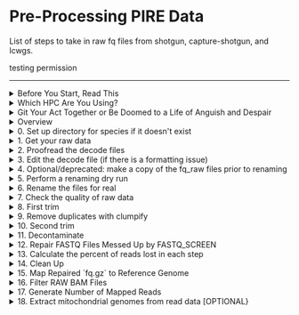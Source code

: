 # Pre-Processing PIRE Data

List of steps to take in raw fq files from shotgun, capture-shotgun, and lcwgs. 

testing permission

---


<details><summary>Before You Start, Read This</summary>
<p>

## Before You Start, Read This

The purpose of this repo is to provide the steps for processing raw fq files for both [Shotgun Sequencing Libraries - SSL data](https://github.com/philippinespire/pire_ssl_data_processing) for probe development and the [Capture Shotgun Sequencing Libraries- CSSL data](https://github.com/philippinespire/pire_cssl_data_processing).

Scripts with `ssl` in the name are designed for shotgun data, including `lcwgs`. Scripts with `cssl` in the name are designed for capture-shotgun data. Scripts with no suffix in the name can be used for both types of data. Both the the `pire_ssl_data_processing` and `pire_cssl_data_processing` and `pire_lcwgs_data_processing` repos assume that the `pire_fq_gz_processing` repo is in the same directory as they are.  

---

</p>
</details>


<details><summary>Which HPC Are You Using?</summary>
<p>

## Use Wahab

We encourage everybody to use `wahab.hpc.odu.edu` or `turing.hpc.odu.edu`, preferably wahab.  You can start by logging onto wahab

	```bash
	ssh YourUserName@wahab.hpc.odu.edu
	```

There are shared repos on wahab and turing in `/home/e1garcia/shotgun_PIRE` that you are encouraged to use.

	```bash
	cd /home/e1garcia/shotgun_PIRE
	```

If, however, you know that you deliberately don't want to use the shared repos on wahab and turing in `/home/e1garcia/shotgun_PIRE`, then here is how you would get started on another hpc and realize that you will have to modify all of the paths given in these `README.md` and tutorials.

**ONLY DO THE FOLLOWING STEPS 0 AND 1 IF YOU ARE NOT USING WAHAB OR TURING**

0. Create a directory for your PIRE repos to live in, and cd into it

	```bash
	mkdir <pathToPireDir>
	cd <pathToPireDir>
	```

1. Clone the repos into your PIRE working dir 

	```sh
	#cd to your working dir then
	git clone https://github.com/philippinespire/pire_fq_gz_processing.git

	# then choose which repo you are using
	git clone https://github.com/philippinespire/pire_ssl_data_processing.git
	git clone https://github.com/philippinespire/pire_cssl_data_processing.git
	git clone https://github.com/philippinespire/pire_lcwgs_data_processing.git
	```

---

</p>
</details>

<details><summary>Git Your Act Together or Be Doomed to a Life of Anguish and Despair</summary>
<p>

## Git etiquette 

You must constantly be pulling and pushing changes to github with `git` or else you're going to mess up the repo.

1. Goto your PIRE working dir (`/home/e1garcia/shotgun_PIRE` on wahab) and use the `pire_fq_gz_processing` repo along with either `pire_ssl_data_processing` or `pire_cssl_data_processing` or `pire_lcwgs_data_processing`, and immediately start by pulling changes from github in the repos you are using **EACH TIME YOU LOG IN**

	```bash
	# on wahab replace <yourPireDirPath> with /home/e1garcia/shotgun_PIRE
	cd <yourPireDirPath>/pire_fq_gz_processing
	git pull

	# replace <ssl or cssl or lcwgs> with either ssl or cssl or lcwgs, no spaces
	cd <yourPireDirPath>/pire_<ssl or cssl or lcwgs>_data_processing
	git pull
	```

2. When your session is done, i.e. you are about to log off, push your changes to github **EACH TIME YOU LOG OUT**

	```bash
	cd <yourPireDirPath>/pire_<ssl or cssl or lcwgs>_data_processing
	git pull

	# if there are no errors, then proceed, otherwise get help
	git add --all

	# if there are no errors, then proceed, otherwise get help
	git commit -m "insert message here"

	# if there are no errors, then proceed, otherwise get help
	git push
	```

3. As you work through this tutorial it is assumed that you will be running scripts from either `pire_ssl_data_processing` or `pire_cssl_data_processing` or `pire_lcwgs_data_processing` and you will need to add the path to the `pire_fq_gz_processing` directory before the script's name in the code blocks below.

	```sh
	#add this path when running scripts on wahab
	#<yourPireDirPath>/pire_fq_gz_processing/<script's name> <script arguments>

	#Example:
	sbatch /home/e1garcia/shotgun_PIRE/pire_fq_gz_processing/Multi_FASTQC.sh <script arguments>
	```

---

</p>
</details>


<details><summary>Overview</summary>
<p>

## Overview

***Download data, rename files, trim, deduplicate, decontaminate, and repair the raw `fq.gz` files***
*(plan for a few hours for each step except for decontamination, which can take 1-2 days)*

Scripts to run
  * [gridDownloader.sh](https://github.com/philippinespire/pire_fq_gz_processing/blob/main/gridDownloader.sh)
  * [renameFQGZ.bash](https://github.com/philippinespire/pire_fq_gz_processing/blob/main/renameFQGZ.bash)
  * [Multi_FASTQC.sh](https://github.com/philippinespire/pire_fq_gz_processing/blob/main/Multi_FASTQC.sh)
  * [runFASTP_1st_trim.sbatch](https://github.com/philippinespire/pire_fq_gz_processing/blob/main/runFASTP_1st_trim.sbatch)
  * [runCLUMPIFY_r1r2_array.bash](https://github.com/philippinespire/pire_fq_gz_processing/blob/main/runCLUMPIFY_r1r2_array.bash)
  * [runFASTP_2_ssl.sbatch](https://github.com/philippinespire/pire_fq_gz_processing/blob/main/runFASTP_2_ssl.sbatch) | [runFASTP_2_cssl.sbatch](https://github.com/philippinespire/pire_fq_gz_processing/blob/main/runFASTP_2_cssl.sbatch)
  * [runFQSCRN_6.bash](https://github.com/philippinespire/pire_fq_gz_processing/blob/main/runFQSCRN_6.bash)
  * [runREPAIR.sbatch](https://github.com/philippinespire/pire_fq_gz_processing/blob/main/runREPAIR.sbatch)
  
    * open scripts for usage instructions
    * review the outputs from `fastp`, `fastq_screen`, and `repair` with `MultiQC` output

---

</p>
</details>


<details><summary>0. Set up directory for species if it doesn't exist</summary>
<p>

## 0. Set up directory

All types of data will share the following directories associated with data qc.

Check whether the species you are working on has a repository set up already - if so it can be found in /archive/carpenterlab/pire. If your particular combination of species and data type does not yet have a repository in Github, your first step is to set up a new repo in GitHub within the PIRE project (https://github.com/philippinespire).

Go to the PIRE project main page and use the green "New" button to create a new repo. Give the repo a name (standard convention = "pire_{your species name}_{data type - lcwgs (most likely) or cssl}" and a description.

You can then go to your working directory in Wahab (home directory or /archive/carpenterlab/pire) and clone the new repo with:

```
git clone {new repo url}
```

Get a .gitignore file from another PIRE species repo and copy it here, then push this file to github.

```
cp ../pire_taeniamia_zosterophora_lcwgs/.gitignore .
git pull
git add .gitignore
git commit -m "add gitignore"
git push
```

Now that you have a species folder, create a folder to hold the results of the particular sequencing run you are working on. For test lane data, this will be called `1st_sequencing_run`; for full sequencing data or resequencing this will be `2nd_sequencing_run`/`3rd_sequencing_run`/etc.

```
cd {species directory}
mkdir {nth_sequencing_run}
```

<details><summary>0. Deprecated: working in e1garcia </summary>
<p>

Note that forprevious iterations of the pipeline we were working in Eric Garcia's home directory to circumvent space issues and we were compiling all species into a single lcwgs or cssl rep - we are now working either in our own personal home directories or in /archive and creating a different repo for each species. Previous procedure for setting up a species directory is here.

```bash
# if it does not exist, make the directory for your species 
# you must replace the <> with the real val
# on wahab replace <yourPireDirPath> with /home/e1garcia/shotgun_PIRE
mkdir <yourPireDirPath>/pire_<ssl or cssl or lcwgs>_data_processing/<genus_species>
cd <yourPireDirPath>/pire_<ssl or cssl or lcwgs>_data_processing/<genus_species>
mkdir fq_raw fq_fp1 fq_fp1_clmp fq_fp1_clmp_fp2 fq_fp1_clmp_fp2_fqscrn fq_fp1_clmp_fp2_fqscrn_rprd
```
---

</p>
</details>

---

</p>
</details>


<details><summary>1. Get your raw data</summary>
<p>

The raw data should already be on Wahab in /archive/carpenterlab/pire/downloads/{your_species}.

Go to your species directory and copy the whole directory containing the raw data files.

```
cd {species directory}
rsync -r /archive/carpenterlab/pire/downloads/{your_species}/{nth_sequencing_run}/fq_raw {nth_sequencing_run}
```

<details><summary>0. Deprecated: downloading data from the TAMUCC grid </summary>
<p>
	
## **1. Download your data from the TAMUCC grid**

**Locate the link to the files**. This is provided by Sharon at the species slack channel once the data is ready to be downloaded.  Make sure it works: click on it and your web browser should open listing your data files.
e.g. [https://gridftp.tamucc.edu/genomics/20221011_PIRE-Gmi-capture](https://gridftp.tamucc.edu/genomics/20221011_PIRE-Gmi-capture).

Check that you can see a file named "tamucc_files.txt" along with the decode and fq files. This script will not work without this file. Click on the "tamucc_files.txt" to see its contents. If this has only 1 column with the file names (i.e. it was created with a simple ls), this script will download the files but will not be able to check the size of files before and after download. Yet, you can visually check the size of files before (in the web browser) and after (in the HPC). If "tamucc_files.txt" has 9 columns (i.e. it was created with a ls -ltrh), this will download the files and will automatically check the size of files before and after download. If you have many files and your "tamucc_files.txt" has only 1 column, it might be worth asking Sharon or someone at TAMUCC to recreate it with an ls -ltrh.

```bash
# Navigate to dir to download files into, e.g.
# on wahab replace <yourPireDirPath> with /home/e1garcia/shotgun_PIRE
cd <yourPireDirPath>/pire_<ssl-or-cssl-or-lcwgs>_data_processing/<genus_species>/fq_raw

# sbatch gridDownloader.sh <outdir> <link-to-files>
# outdir becomes "." since you have already navigated there
sbatch <yourPireDirPath>/pire_fq_gz_processing/gridDownloader.sh . https://gridftp.tamucc.edu/genomics/<YYYYMMDD>_PIRE-<your_species>-capture/
```

### Chek your download

**A) Check the log of `gridDownloader.sh`**

Look at the bottom of the Wget*out file. `gridDownloader.sh` will write this message *"No size mismatch in files was detected"* if no issues were found, or *"Files with different sizes detected. Offending file(s) printed in files_wDiff_sizes. Please check files_wDiff_sizes and compare tamucc_files.txt with current downloaded data"* if the script detected issues. The script automatically will restart the download of the files in `files_wDiff_sizes` but you should compare the size of these files visually in the web browser and your downloads.

If your download fails completely, go back to the web browser and check that you can see a file named "tamucc_files.txt" along with the decode and fq files. 

**B) Validate the `fq.gz` files**

`*1.fq.gz` files contain the forward reads and `*2.fq.gz` files contain the reverse reads for an individual. Every individual should have one of each.  You can, confirm that the paired end fq.gz files are complete and formatted correctly by running the following script:

```bash
bash # only run bash if you are not already in bash
SCRIPT=/home/e1garcia/shotgun_PIRE/pire_fq_gz_processing/validateFQPE.sbatch
DIR=fq_fp1_clmp_fp2_fqscrn_rprd
fqPATTERN="*fq.gz"
sbatch $SCRIPT $DIR $fqPATTERN
```

Examine the SLURM `out` file and `$DIR/fqValidationReport.txt` to determine if all of the fqgz files are valid.

If there are problems, redownload the files with issues.

**C) Check the zip and fastq formats of your files with `checkFQ.sh`**

Even though gridDownloader.sh checks the size of your files, the formatting of these can still have issues.

`checkFQ.sh` will:
* Identify files with alternate zip files (a normal format is "Blocked GNU Zip Format") and list them in the file `files_w_alternative_zip_format.txt`, and
* Identify files where one or more sequences don't have a proper fastq format (4 lines per sequence) and list them in the file `files_w_bad_fastq_format.txt`

You might want to redownload and/or check the format issues with the identified files. More details in the log of checkFQ.sh

Execute `checkFQ.sh` 
```sh
# sbatch checkFQ.sh <dir with fq.gz files>
sbatch <yourPireDirPath>/pire_fq_gz_processing/checkFQ.sh /home/e1garcia/shotgun_PIRE/pire_<lcwgs|cssl|ssl>_data_procssing/fq_raw/
```
Check the log and files_w_* to make sure no issues were found

If there are problems, redownload the files with issues.

If everything looks normal (all files were downloaded and no different sizes detected), move to next step.

---

</p>
</details>

---

</p>
</details>

<details><summary>2. Proofread the decode files</summary>
<p>

## **2. Proofread the decode file(s) (<1 minute run time)**

The decode file converts the file name that we had to use for NovoGene to the PIRE file name convention.

The decode file should be formatted as follows: tab separated, where the first column is the NovoGene prefix names (the prefixes of the downloaded fq.gz files, `Sequence_Name`), the second column is the PIRE name prefixes (the prefixes to apply to the files, `Extraction_ID`), the first row contains the column headers, and the rest of the columns contain the NovoGene and PIRE file prefixes.

```bash
Sequence_Name	Extraction_ID
SgA0103511C	Sgr-AMvi_035-Ex1-cssl
SgA0104307D	Sgr-AMvi_043-Ex1-cssl
SgA0104610D	Sgr-AMvi_046-Ex1-cssl
SgA0105406E	Sgr-AMvi_054-Ex1-cssl
```

Make sure you check that the following PIRE prefix naming format is followed, where there is only 1 `_` character:

`PopSampleID_LibraryID` where:

  * `PopSampleID` = `3LetterSpeciesCode-CorA3LetterSiteCode`
  * `LibraryID` = `IndiviudalID-Extraction-PlateAddress-LibType`  or just `IndividualID` if there is only 1 library for the individual 

__Do NOT use `_` in the LibraryID. *The only `_` should be separating `PopSampleID` and `LibraryID`.__

Examples of compatible names:

  * `Sne-CTaw_051-Ex1-3F-cssl-L4` = *Sphaeramia nematoptera* (Sne), contemporary (C) from Tawi-Tawi (Taw), indv 051, extraction 1, loc 3F on plate, capture lib, loc L4 (lane 4)

Here are some other QC checks on the downloaded data and the decode files:

```bash
salloc
bash

# Navigate to dir with downloaded files, e.g.
# on wahab replace <yourPireDirPath> with /home/e1garcia/shotgun_PIRE
cd <yourPireDirPath>/pire_<ssl-or-cssl-or-lcwgs>_data_processing/<genus_species>/fq_raw

#check that you got back sequencing data for all individuals in decode file
#XX files (2 additional files for README.md & decode.tsv = XX/2 = XX individuals (R&F)
ls *1.fq.gz | wc -l 
ls *2.fq.gz | wc -l 

#XX lines (1 additional line for header = XX individuals), checks out
wc -l <NAMEOFDECODEFILE>.tsv 

#are ther duplicates of libraries?
cat <NAMEOFDECODEFILE>.tsv | sort | uniq | wc -l

```

---

</p>
</details>


<details><summary>3. Edit the decode file (if there is a formatting issue)</summary>
<p>

## **3. Edit the decode file**

If there is an issue with the formatting of the decode file, rename the original file, and create a new file to edit.

```bash
mv SequenceNameDecode.tsv SequenceNameDecode_original_deprecated.tsv
cp SequenceNameDecode_original_depricated.tsv SequenceNameDecode_fixed.tsv
```

Then edit the `SequenceNameDecode.tsv` file to conform to the file formatting rules outlined in step 2, above.

---

</p>
</details>


<details><summary>4. Optional/deprecated: make a copy of the fq_raw files prior to renaming</summary>
<p>

## **4. Make a copy of the `fq_raw` files prior to renaming (several hours run time, don't proceed to next step until this is done)**

NOTE: Previously, we had backed up all raw files on the /RC directory. As of spring 2024 we now have the /archive directory for essentially limitless storage, and all files downloaded from TAMUCC should already be backed up in /archive/carpenterlab/pire/downloads. As such, the backup step should no longer be necessary - just leave a copy of the raw files in /downloads.

If you haven't done so, create a copy of your raw files unmodified in the longterm Carpenter RC dir
`/RC/group/rc_carpenterlab_ngs/shotgun_PIRE/pire_<ssl-or-cssl-or-lcwgs>_data_processing/<species_name>/fq_raw`.  
*(can take several hours)*
	
Because this can take a long time, we are going to use the `screen` command.  `screen` opens up a new terminal automatically.  You can exit that terminal by typing `ctrl-a` and then `d` to detach and return to your terminal.  Running a command inside of `screen` ensures that it runs to completion and will not end when you log out.  Using `screen` also frees up your terminal to goto the next step.  After detaching, you can run screen -ls to see the list of screen terminals that are currently running.

```bash
mkdir /RC/group/rc_carpenterlab_ngs/shotgun_PIRE/pire_<ssl|cssl|lcwgs>_data_processing/<species_name>
mkdir /RC/group/rc_carpenterlab_ngs/shotgun_PIRE/pire_<ssl|cssl|lcwgs>_data_processing/<species_name>/fq_raw

# on wahab replace <yourPireDirPath> with /home/e1garcia/shotgun_PIRE
cd <yourPireDirPath>/pire_<ssl-or-cssl-or-lcwgs>_data_processing/<genus_species>/fq_raw

screen cp ./* /RC/group/rc_carpenterlab_ngs/shotgun_PIRE/pire_<ssl|cssl|lcwgs>_data_processing/<species_name>/fq_raw

# `ctrl-a`  and then `d` to detach from the `screen` terminal

# look at your screen jobs running
screen -ls
```



---

</p>
</details>


<details><summary>5. Perform a renaming dry run</summary>
<p>

## **5. Perform a renaming dry run**

Then, use the decode file with [`renameFQGZ.bash`](https://github.com/philippinespire/pire_fq_gz_processing/blob/main/renameFQGZ.bash) to rename your raw `fq.gz` files. If you make a mistake here, it could be catastrophic for downstream analyses. This is why we ***STRONGLY recommend*** you use this pre-written bash script to automate the renaming process. [`renameFQGZ.bash`](https://github.com/philippinespire/pire_fq_gz_processing/blob/main/renameFQGZ.bash) allows you to view what the files will be named before renaming them and also stores the original and new file names in files that could be used to restore the original file names.

Run `renameFQGZ.bash` to view the original and new file names and create `tsv` files to store the original and new file naming conventions.

```bash
# Navigate to dir with downloaded files, e.g.
# on wahab replace <yourPireDirPath> with /home/e1garcia/shotgun_PIRE
cd <yourPireDirPath>/pire_<ssl-or-cssl-or-lcwgs>_data_processing/<genus_species>/fq_raw

# log into a compute node interactively so this goes faster
salloc

# once you have the compute node, procede
bash <yourPireDirPath>/pire_fq_gz_processing/renameFQGZ.bash <NAMEOFDECODEFILE>.tsv 
```

**NOTE:** Depending on how you have your `.wahab_tcshrc` (or `.turing_tcshrc` if on Turing) set-up, you may get the following error when you try to execute this script: *Cwd.c: loadable library and perl binaries are mismatched (got handshake key 0xcd00080, needed 0xde00080)*. To fix this:

  1. Open up `.wahab_tcshrc` (it will be in your home (`~`) directory) and add `unsetenv PERL5LIB` at the end of the chunk of code under the `if (! $?MODULES_LOADED) then` line. One of the modules we are loading for the scripts loads a "bad" perl library that is causing the error message downstream.
  2. Save your changes.
  3. Close out of your Terminal connection and restart it. You should be able to run `renameFQGZ.bash` now without any issues.

---

</p>
</details>


<details><summary>6. Rename the files for real</summary>
<p>

## **6. Rename the files for real (<1 minute run time)**

After you are satisfied that the orginal and new file names are correct, then you can change the names. To check and make sure that the names match up, you are mostly looking at the individual and population numbers in the new and old names, and that the `-` and `_` in the new names are correct (e.g. no underscores where there should be a dash, etc.). If you have to make changes, you can open up the `NAMEOFDECODEFILE.tsv` to do so, **but be very careful!!**

Example of how the file names line up:

  * `Sne-CTaw_051` = `SnC01051` at the beginning of the original file name
    * Sn = Sne, C = C, 01 = population/location 1 if there are more than 1 populations/locations in the dataset (here Taw location), 051 = 051
    
When you are ready to change names, execute the line of code below. This script will ask you twice whether you want to proceed with renaming.

```bash
# on wahab replace <yourPireDirPath> with /home/e1garcia/shotgun_PIRE
cd <yourPireDirPath>/pire_<ssl-or-cssl-or-lcwgs>_data_processing/<genus_species>/fq_raw

bash <yourPireDirPath>/pire_fq_gz_processing/renameFQGZ.bash <NAMEOFDECODEFILE>.tsv rename

#you will need to say y 2X
```


---

</p>
</details>


<details><summary>7. Check the quality of raw data</summary>
<p>

## **7. Check the quality of your data. Run `fastqc` (1-2 hours run time, but you can move onto the next step before this completes)**

FastQC and then MultiQC can be run using the [Multi_FASTQC.sh](Multi_FASTQC.sh) script in this repo.

Execute `Multi_FASTQC.sh` while providing, in quotations and in this order, (1) the FULL path to these files and (2) a suffix that will identify the files to be processed.

`Multi_FASTQC.sh` should be run from the directory that holds the raw, renamed `fq.gz` files. This will be `fq_raw`. If not, rename it to fq_raw

```bash
# on wahab replace <yourPireDirPath> with /home/e1garcia/shotgun_PIRE
cd <yourPireDirPath>/pire_<ssl-or-cssl-or-lcwgs>_data_processing/<genus_species>

#sbatch Multi_FASTQC.sh "<indir>" "<mqc report name>" "<file extension to qc>"
#do not use trailing / in paths. Example:
sbatch /home/e1garcia/shotgun_PIRE/pire_fq_gz_processing/Multi_FASTQC.sh "fq_raw" "fqc_raw_report"  "fq.gz"  

# here's how you can add SLURM options and arguments to the command above to receive an email when the job is done
#sbatch --mail-user=jdoe@odu.edu --mail-type=END /home/e1garcia/shotgun_PIRE/pire_fq_gz_processing/Multi_FASTQC.sh "fq_raw" "fqc_raw_report"  "fq.gz"  

# check to be sure the job is running
watch squeue -u <YOURUSERNAME>
```

You can use the command `squeue -u <YourUserName>` to make sure that your job is running on a compute node


<details><summary>Errors?</summary>
<p>
	
If you get a message about not finding `crun` then load the following containers in your current session and run `Multi_FASTQC.sh` again.

```bash
enable_lmod
module load parallel
module load container_env multiqc
module load container_env fastqc

# on wahab replace <yourPireDirPath> with /home/e1garcia/shotgun_PIRE
cd <yourPireDirPath>/pire_<ssl-or-cssl-or-lcwgs>_data_processing/<genus_species>

sbatch /home/e1garcia/shotgun_PIRE/pire_fq_gz_processing/Multi_FASTQC.sh "fq_raw" "fqc_raw_report"  "fq.gz"
	
# check to see that your job is running
watch squeue -u <YourUserName>
```
	
---
	
</p>
</details>


Review the `MultiQC` output (`fq_raw/fastqc_report.html`). You can push your changes to github, then copy and paste the url to the raw html on github into this site: https://htmlpreview.github.io/ .  Note that because our repo is private, there is a token attached to the link that goes stale pretty quickly. 

Make notes in your <yourPireDirPath>/pire_<ssl-or-cssl-or-lcwgs>_data_processing/<genus_species>/README.md file as follows:

	Potential issues:  
	  * % duplication - 
		* Alb: XX%, Contemp: XX%
	  * GC content - 
		* Alb: XX%, Contemp: XX%
	  * number of reads - 
		* Alb: XX mil, Contemp: XX mil


### If you run `Multi_FASTQC.sh` multiple times...

you may generate multiple directories of metadata. However, we have now set `Multiqc_FASTQC.sh` to overwrite existing multiqc reports with the same name.  Please either delete the erroneous dirs or add `_deprecated` to the dir that's created.  Any metadata file with `deprecated` in its path will be ignored by the scripts in the [`process_sequencing_metadata` repo](https://github.com/philippinespire/process_sequencing_metadata), which aggregates sequencing metadata across species.

---

</p>
</details>


<details><summary>8. First trim</summary>
<p>

## **8. First trim.**

Execute [`runFASTP_1st_trim.sbatch`](https://github.com/philippinespire/pire_fq_gz_processing/blob/main/runFASTP_1st_trim.sbatch) (0.5-3 hours run time)**

```bash
# on wahab replace <yourPireDirPath> with /home/e1garcia/shotgun_PIRE
cd <yourPireDirPath>/pire_<ssl-or-cssl-or-lcwgs>_data_processing/<genus_species>

#sbatch runFASTP_1st_trim.sbatch <indir> <outdir>
#do not use trailing / in paths
# note, if your dir is set up correctly, this relative path will work
sbatch /home/e1garcia/shotgun_PIRE/pire_fq_gz_processing/runFASTP_1st_trim.sbatch fq_raw fq_fp1 

# here's how you can add SLURM options and arguments to the command above to receive an email when the job is done
# replace jdoe@odu.edu with your email address
#sbatch --mail-user=jdoe@odu.edu --mail-type=END /home/e1garcia/pire_fq_gz_processing/runFASTP_1st_trim.sbatch fq_raw fq_fp1 
	
# check to be sure the job is running
watch squeue -u <YOURUSERNAME>
```

Review the `FastQC` output (`fq_fp1/1st_fastp_report.html`) and update your `README.md`:
```
Potential issues:  
  * % duplication - 
    * Alb: XX%, Contemp: XX%
  * GC content -
    * Alb: XX%, Contemp: XX%
  * passing filter - 
    * Alb: XX%, Contemp: XX%
  * % adapter - 
    * Alb: XX%, Contemp: XX%
  * number of reads - 
    * Alb: XX mil, Contemp: XX mil
```
---

</p>
</details>

<details><summary>9. Remove duplicates with clumpify</summary>
<p>

---

<details><summary>9a. Remove duplicates</summary>
<p>

## **9a. Remove duplicates.**

Execute [`runCLUMPIFY_r1r2_array.bash`](https://github.com/philippinespire/pire_fq_gz_processing/blob/main/runCLUMPIFY_r1r2_array.bash) (0.5-3 hours run time)**

`runCLUMPIFY_r1r2_array.bash` is a bash script that executes several sbatch jobs to de-duplicate and clumpify your `fq.gz` files. It does two things:

1. Removes duplicate reads.
2. Re-orders each `fq.gz` file so that similar sequences (reads) appear closer together. This helps with file compression and speeds up downstream steps.

You will need to specify the number of nodes you wish to allocate your jobs to. The max # of nodes to use at once should not exceed the number of pairs of r1-r2 files to be processed. (Ex: If you have 3 pairs of r1-r2 files, you should only use 3 nodes at most.) If you have many sets of files (likely to occur if you are processing capture data), you might also limit the nodes to the current number of idle nodes to avoid waiting on the queue (run `sinfo` to find out # of nodes idle in the main partition).

```bash
# on wahab replace <yourPireDirPath> with /home/e1garcia/shotgun_PIRE
cd <yourPireDirPath>/pire_<ssl-or-cssl-or-lcwgs>_data_processing/<genus_species>

#runCLUMPIFY_r1r2_array.bash <indir with fp1 files> <outdir> <tempdir> <max # of nodes to use at once>
#do not use trailing / in paths
bash ../../pire_fq_gz_processing/runCLUMPIFY_r1r2_array.bash fq_fp1 fq_fp1_clmp /scratch/<YOURUSERNAME> 20

# check to be sure the job is running
watch squeue -u <YOURUSERNAME>
```

---

</p>
</details>


<details><summary>9b. Addressing memory errors </summary>
<p>

If you check your slurm out and clumpify failed, then it is highly likely that it ran out of memory, temp disk space, or storage disk space.

---

### Addressing Temp Disk Space Issues

To address your temp disk space, use the following command to view the files and dirs in the dir you assigned to be the temp dir (`ls` probably wont work well)

```bash
# wahab
TEMPDIR=/scratch/<YOURUSERNAME>

# turing
TEMPDIR=/scratch-lustre/<YOURUSERNAME>

find $TEMPDIR -name "*"
```

Files can accumulate in your scratch dir if either (1) you put them there on purpose, or (2) clumpify, spades, or some other program errors out before completion.  

If you have a lot of files from clumpify, then you can delete them as follows:

```bash
# on wahab
cleanSCRATCH.sbatch /scratch/<YOURUSERNAME> "*clumpify*temp*"
```

```bash
# on turning
cleanSCRATCH.sbatch /scratch-lustre/<YOURUSERNAME> "*clumpify*temp*"
```
DO NOT RUN THIS SCRIPT AT THE SAME TIME AS CLUMPIFY.  You should only run this after clumpify is done. You must wait for this script to complete before running clumpify again.

If you have a lot of files or dirs from another program, such as spades, then you can delete them as follows by modifying the `-name` pattern, and adjusting the command to apply to the files and dirs. In this case, we add `-rf` to remove dirs:

```bash
# wahab
TEMPDIR=/scratch/<YOURUSERNAME>

# turing
TEMPDIR=/scratch-lustre/<YOURUSERNAME>

find $TEMPDIR -name "*spades*" -exec rm -rf {} \;
```

Repeat as necessary to clean up your scratch drive and try running clumpify again.  

If you keep running out of temp disk space, then you can try decreasing the number of jobs for the slurm array to run at once.  It might be that running 20 jobs at the same time will fill up your temp dir (1TB) before the jobs finish and delete their temp files.  In this example, we change the number of jobs to run simultaneously to 1

```bash
bash ../../pire_fq_gz_processing/runCLUMPIFY_r1r2_array.bash fq_fp1 fq_fp1_clmp /scratch/<YOURUSERNAME> 1
```

Also, everytime clumpify fails, it's a good idea to check for leftover files in the scratch drive and remove them. 

---

### Addressing disk space issues

Contact your PI, and let them know that the disk is full.  Remember, you get a limited allocation of space and we are mainly using the dir of Eric Garcia, which has much more space allotted, but it does fill up from time to time.

---

### Addressing Memory (RAM) Issues

If you are running out of memory (RAM), there can be two ways this presents.  The first is a very quick fail, where java never gets started.  This can be controlled by the amount of memory made available to java in the script. The second way a memory error could present is a delayed fail, where eventually java doesn't have access to enough memory. This happens because you ran out of memory on the node.  Here we introduce an alternate clumpify script which gives more control over parameters affecting ram usage.  If adjusting the settings below doesn't work, try using the turing himem queue

`runCLUMPIFY_r1r2_array2.bash <indir with fp1 files> <outdir> <tempdir> <max # of jobs to run at once> <threads per job> <amount of ram given to each job in java> <name of queue, i.e. the SBATCH -p argument>`

```
# wahab 'main' queue example
# "1" job run at a time, being very conservative here, you might be able to increase
# there are "40" threads on a wahab main node, so each job gets a whole node
# There are 384gb of ram on a wahab main node, so each job is given "233g" of that node

bash ../../pire_fq_gz_processing/runCLUMPIFY_r1r2_array2.bash fq_fp1 fq_fp1_clmp /scratch/<YOURUSERNAME> 1 40 233g main
```

```
# turing 'himem' queue example
# "1" job run at a time, being very conservative here, you might be able to increase
# there are "32" threads on a wahab main node, so each job gets a whole node
# There are 512-7XXgb of ram on a wahab main node, so each job is given "460g" of that node, you might try adjusting this up or down

bash ../../pire_fq_gz_processing/runCLUMPIFY_r1r2_array2.bash fq_fp1 fq_fp1_clmp /scratch-lustre/<YOURUSERNAME> 1 32 460g himem
```

---

</p>
</details>


<details><summary>9c. Check duplicate removal success </summary>
<p>

## **9c. Check duplicate removal success**

After completion, run [`checkClumpify_EG.R`](https://github.com/philippinespire/pire_fq_gz_processing/blob/main/checkClumpify_EG.R) to see if any files failed.

```bash
# on wahab replace <yourPireDirPath> with /home/e1garcia/shotgun_PIRE
cd <yourPireDirPath>/pire_<ssl-or-cssl-or-lcwgs>_data_processing/<genus_species>

salloc #because R is interactive and takes a decent amount of memory, we want to grab an interactive node to run this
enable_lmod
module load container_env R/4.3 

crun R < <yourPireDirPath>/pire_fq_gz_processing/checkClumpify_EG.R --no-save
exit #to relinquish the interactive node

#if the previous line returns an error that tidyverse is missing then do the following
crun R

#you are now in the R environment (there should be a > rather than $), install tidyverse
install.packages("tidyverse") #when prompted, type "yes"

#when the install is complete, exit R with the following keystroke combo: ctrl-d (typing q() also works)
#type "n" when asked about saving the environment

#you are now in the shell environment and you should be able to run the checkClumpify script
crun R < checkClumpify_EG.R --no-save

```

If all files were successful, `checkClumpify_EG.R` will return "Clumpify Successfully worked on all samples". 

If some failed, the script will also let you know. Try raising "-c 20" to "-c 40" in the `runCLUMPIFY_r1r2_array.bash` and run Clumplify again.

Also look for this error *"OpenJDK 64-Bit Server VM warning:
INFO: os::commit_memory(0x00007fc08c000000, 204010946560, 0) failed; error='Not enough space' (errno=12)"*

If the array set up doesn't work, try running Clumpify on a Turing himem (high memory) node.

If only one or a few individuals failed then you can copy the fq.gz files for those individuals from the fq_fp1 folder to a new folder and rerun those:

```
mkdir fq_fp1_clmp_rpt

cp fq_fp1/[files that failed] fq_fp1_clmp_rpt

bash [pathtoPIREscripts]/runCLUMPIFY_r1r2_array.bash fq_fp1_clmp_repeat fq_fp1_clmp /scratch/<YOURUSERNAME> 20
```

---

</p>
</details>


<details><summary>9d. Clean the Scratch Drive </summary>
<p>

## **9d. Clean the Scratch Drive**

Clumpify gums up your scratch drive with a lot of temporary files.  You must delete them or else you'll run out of space.  

`cleanSCRATCH.sbatch <Directory Path> "<Pattern>"`

Replace <Directory Path> with the path to the directory with files you want to delete. 

Replace <Pattern> with a pattern that will match all of the files you want to delete.

DO NOT RUN THIS SCRIPT AT THE SAME TIME AS CLUMPIFY.  You should only run this after clumpify is done.  As long as clumpify has completed, after running this script, you can move onto the next step without waiting for this to finish.


```bash
# on wahab
sbatch /home/e1garcia/shotgun_PIRE/pire_fq_gz_processing/cleanSCRATCH.sbatch /scratch/<YOURUSERNAME> "*clumpify*temp*"
```

```bash
# on turing
sbatch /home/e1garcia/shotgun_PIRE/pire_fq_gz_processing/cleanSCRATCH.sbatch /scratch-lustre/<YOURUSERNAME> "*clumpify*temp*"
```

---

</p>
</details>


<details><summary>9e. Generate metadata on deduplicated FASTQ files </summary>
<p>

## **9e. Generate metadata on deduplicated FASTQ files**

Once `CLUMPIFY` has finished running and there are no issues, run [`runMULTIQC.sbatch`](https://github.com/philippinespire/pire_fq_gz_processing/blob/main/runMULTIQC.sbatch) to get the MultiQC output.

```bash
# on wahab replace <yourPireDirPath> with /home/e1garcia/shotgun_PIRE
cd <yourPireDirPath>/pire_<ssl-or-cssl-or-lcwgs>_data_processing/<genus_species>

#sbatch Multi_FASTQC.sh "<indir>" "<mqc report name>" "<file extension to qc>"
#do not use trailing / in paths. Example:
sbatch /home/e1garcia/shotgun_PIRE/pire_fq_gz_processing/Multi_FASTQC.sh "fq_fp1_clmp" "fqc_clmp_report"  "fq.gz"

# check to be sure the job is running
watch squeue -u <YOURUSERNAME>
```



---

</p>
</details>

---

</p>
</details>

<details><summary>10. Second trim</summary>
<p>

## **10. Second trim. Execute `runFASTP_2.sbatch` (0.5-3 hours run time)**

If you are going to assemble a genome with this data, use [runFASTP_2_ssl.sbatch](https://github.com/philippinespire/pire_fq_gz_processing/blob/main/runFASTP_2_ssl.sbatch). Otherwise, use [runFASTP_2_cssl.sbatch](https://github.com/philippinespire/pire_fq_gz_processing/blob/main/runFASTP_2_cssl.sbatch).  Modify the script name in the code blocks below as necessary. 

```sh
# move to your species dir
cd /home/e1garcia/shotgun_PIRE/pire_<ssl-or-cssl-or-lcwgs>_data_processing/<genus_species>

#sbatch runFASTP_2.sbatch <indir> <outdir>
#do not use trailing / in paths

# if lcwgs or cssl run this line
sbatch /home/e1garcia/shotgun_PIRE/pire_fq_gz_processing/runFASTP_2.sbatch fq_fp1_clmp fq_fp1_clmp_fp2 33

# otherwise if ssl run this line
sbatch /home/e1garcia/shotgun_PIRE/pire_fq_gz_processing/runFASTP_2.sbatch fq_fp1_clmp fq_fp1_clmp_fp2 140

# check to be sure the job is running
watch squeue -u <YOURUSERNAME>
```

Review the results with the `FastQC` output (`fq_fp1_clmp_fp2/2nd_fastp_report.html`) and update your `README.md`.

Potential issues:  
  * % duplication - 
    * Alb: XX%, Contemp: XX%
  * GC content - 
    *  Alb: XX%, Contemp: XX%
  * passing filter - 
    * Alb: XX%, Contemp: XX%
  * % adapter - 
    * Alb: XX%, Contemp: XX%
  * number of reads - 
    * Alb: XX mil, Contemp: XX mil

If you loose too many reads in this step when running the `runFASTP_2.sbatch` script, you can decrease the stringency of the Minimum Sequence Length filter. In this example we set it very low, to 33.

```bash
# remove reads less than 33 bp 
sbatch /home/e1garcia/shotgun_PIRE/pire_fq_gz_processing/runFASTP_2.sbatch fq_fp1_clmp fq_fp1_clmp_fp2_33 33
```

To decide on the right cutoff, you could run the following script to generate counts of read lengths in every fq.gz file in a dir.  I would run the most lenient Length filter for the fastp2 trim of 33 first

```bash
# generate read length counts from fp2
bash read_length_counter.bash -n 1000 fq_fp1_clmp_fp2 > fq_fp1_clmp_fp2/read_length_counts.tsv

# generate read length counts from fp2_33
bash read_length_counter.bash -n 1000 fq_fp1_clmp_fp2_33 > fq_fp1_clmp_fp2_33/read_length_counts.tsv

# generate read length counts from fp1
bash read_length_counter.bash -n 1000 fq_fp1_clmp_fp1 > fq_fp1/read_length_counts.tsv

```

Download the read length data and use the following R script in this repo to make histograms `plot_read_length.R`

---

</p>
</details>


<details><summary>11. Decontaminate</summary>
<p>

## **11. Decontaminate files.**

Execute [`runFQSCRN_6.bash`](https://github.com/philippinespire/pire_fq_gz_processing/blob/main/runFQSCRN_6.bash) (several hours run time)**

`FastQ Screen` works to identify and remove contamination by mapping the reads in our `fq.gz` files to a set of bacterial, protist, virus, fungi, human, etc. genome assemblies that we previously downloaded. If any of the reads in any of the `fq.gz` files map (or "hit") to one or more of these assemblies they are removed from the `fq.gz` file. 


<details><summary>11a. Run fastq_screen</summary>
<p>
	
Like with Clumpify, `runFQSCRN_6.bash` is a bash script that executes several sbatch jobs. You will need to specify the number of nodes you wish to allocate your jobs to. Try running 1 node per `fq.gz` file if possible. (Ex: If you have 3 pairs of r1-r2 files, you should only use 6 nodes maximum (1 per file)). If you have many `fq.gz` files (likely to occur if you are processing capture data), you might also limit the nodes to the current number of idle nodes to avoid waiting on the queue (run `sinfo` to find out # of nodes idle in the main partition).
  * ***NOTE: You are executing the bash not the sbatch script.***
  * ***This can take up to several days depending on the size of your dataset. Plan accordingly!***

```sh
# on wahab replace <yourPireDirPath> with /home/e1garcia/shotgun_PIRE
cd <yourPireDirPath>/pire_<ssl-or-cssl-or-lcwgs>_data_processing/<genus_species>

#runFQSCRN_6.bash <indir; fp2 files> <outdir> <number of nodes running simultaneously>
#do not use trailing / in paths

bash # only run this if your aren't already in bash

fqScrnPATH=/home/e1garcia/shotgun_PIRE/pire_fq_gz_processing/runFQSCRN_6.bash
indir=fq_fp1_clmp_fp2

# many errors occur if you don't use your scratch drive for the out dir
outdir=/scratch/<YOURUSERNAME>/fq_fp1_clmp_fp2_fqscrn
nodes=20

bash $fqScrnPATH $indir $outdir $nodes

# check to be sure the job is running

watch squeue -u <YOURUSERNAME>
```

---

</p>
</details>


<details><summary>11b.  Check for Errors</summary>
<p>

Once done, confirm that the `filter.fastq.gz` files are complete and correctly formatted

```bash
outdir=/scratch/<YOURUSERNAME>/fq_fp1_clmp_fp2_fqscrn
sbatch /home/e1garcia/shotgun_PIRE/pire_fq_gz_processing/validateFQ.sbatch $outdir "*filter.fastq.gz"

# when complete check the *.out file
# when complete check the $outdir/fqValidateReport.txt file
less -S $outdir/fqValidationReport.txt file
```

While the fastq file validation is running, confirm that all files were successfully completed.

```sh
# on wahab replace <yourPireDirPath> with /home/e1garcia/shotgun_PIRE
cd <yourPireDirPath>/pire_<ssl-or-cssl-or-lcwgs>_data_processing/<genus_species>

#FastQ Screen generates 5 files (*tagged.fastq.gz, *tagged_filter.fastq.gz, *screen.txt, *screen.png, *screen.html) for each input fq.gz file

# check that all 5 files were created for each fqgz file:

bash # only need to run this if you are not in bash already, by default wahab is using zsh
indir=fq_fp1_clmp_fp2
outdir=/scratch/<YOURUSERNAME>/fq_fp1_clmp_fp2_fqscrn

ls $outdir/*r1.tagged.fastq.gz | wc -l
ls $outdir/*r2.tagged.fastq.gz | wc -l
ls $outdir/*r1.tagged_filter.fastq.gz | wc -l
ls $outdir/*r2.tagged_filter.fastq.gz | wc -l 
ls $outdir/*r1_screen.txt | wc -l
ls $outdir/*r2_screen.txt | wc -l
ls $outdir/*r1_screen.png | wc -l
ls $outdir/*r2_screen.png | wc -l
ls $outdir/*r1_screen.html | wc -l
ls $outdir/*r2_screen.html | wc -l

# for each, you should have the same number as the number of input files (number of fq.gz files)
ls $indir/*r1.fq.gz | wc -l
ls $indir/*r2.fq.gz | wc -l

#you should also check for errors in the *out files:
#this will return any out files that had a problem

#do all out files at once
grep 'error' slurm-fqscrn.*out
grep 'No reads in' slurm-fqscrn.*out
grep 'FATAL' slurm-fqscrn.*out   # unknown userid is from a bad node, use sacct to find node id and report to your PI who will report to the hpc administrator

#or check individuals files <replace JOBID with your actual job ID>
grep 'error' slurm-fqscrn.JOBID*out
grep 'No reads in' slurm-fqscrn.JOBID*out
grep 'FATAL' slurm-fqscrn.JOBID*out
```

# you can also look at the outfiles to see if there are any unzipped files with the word temp, which means that the job didn't finish and needs to be rerun

```bash
bash # only need to run this if you are not in bash already, by default wahab is using zsh
outdir=/scratch/<YOURUSERNAME>/fq_fp1_clmp_fp2_fqscrn
ls $outdir/*temp*
```

---

</p>
</details>

<details><summary>11c.  Diagnose Errors </summary>
<p>

If you see missing indiviudals or categories in the FastQC output, there was likely a RAM error. The "error" search term may not catch it.

You can run `sacct` to see if there is a correlation between the jobs that failed and the amount of ram or disk space used

```bash
# replace JOBID with your actual job ID
sacct -j JOBID --long --units "G" > fqscrn_sacct_JOBID.txt
less -S fqscrn_sacct_JOBID.txt | sed -e 's/^.*No reads in //' -e 's/, skipping.*$//' > fqscrn_files_to_rerun.t
xt
```

---

</p>
</details>


<details><summary>11d.  Rerun Files That Failed</summary>
<p>

If there's no apparent reaason for the failures, then you can make a list of the failed files and then run them again

```bash
bash # only need to run this if you are not in bash already, by default wahab is using zsh

# replace JOBID with the actual jobid, this is for files returned by "No reads"
grep 'No reads in' slurm-fqscrn.JOBID*out |  sed -e 's/^.*No reads in //' -e 's/, skipping.*$//' > fqscrn_files_to_rerun_noreads.txt

# this is for the files returned by "FATAL"
grep -B50 'FATAL' slurm-fqscrn.*out | grep 'PATTERN' | sed 's/^slurm.*=//' > fqscrn_files_to_rerun_fatal.txt

# this is for the files in the outdir that have `temp` in the name
outdir=/scratch/<YOURUSERNAME>/fq_fp1_clmp_fp2_fqscrn
ls $outdir/*temp* | sed 's/^nowga.*\///' | sed 's/_temp_subset\.fastq//' > fqscrn_files_to_rerun_temp.txt

# check the file contents and compare to the dir, then rm all the temp files
cat fqscrn_files_to_rerun_temp.txt
ls $outdir/*temp*
rm $outdir/*temp* 

# concat files with rerun file names and deduplicate
cat fqscrn_files_to_rerun_noreads.txt fqscrn_files_to_rerun_fatal.txt fqscrn_files_to_rerun_temp.txt | sort | uniq > fqscrn_files_to_rerun.txt

indir="fq_fp1_clmp_fp2"
outdir="/scratch/<YOURUSERNAME>/fq_fp1_clmp_fp2_fqscrn"
nodes=1
rerun_file=fqscrn_files_to_rerun.txt

while read -r fqfile; do
  sbatch --wrap="bash /home/e1garcia/shotgun_PIRE/pire_fq_gz_processing/runFQSCRN_6.bash $indir $outdir $nodes $fqfile"
done < $rerun_file
```

If you are having to run several times, you can identify the files that successfully completed like this _as long as you name each list of files to rerun with a different name_

```bash
FILE1=fqscrn_files_to_rerun.txt
FILE2=fqscrn_files_to_rerun_take2.txt
grep -Fvxf $FILE2 $FILE1
```

---

</p>
</details>


<details><summary>11e.  Move output files </summary>
<p>

If the numbers of files all match and there are no errors then `FastQ Screen` has finished running and there are no issues. Use `screen mv` to move the files back to your species dir.

```bash
outdir=/scratch/<YOURUSERNAME>/fq_fp1_clmp_fp2_fqscrn
fqscrndir=fq_fp1_clmp_fp2_fqscrn
mkdir $fqscrndir
screen mv $outdir $fqscrndir
# to leave screen: ctrl-a d  
```

---

</p>
</details>


<details><summary>11f.  Run MultiQC</summary>
<p>
	
When the files have finished moving run [`runMULTIQC.sbatch`](https://github.com/philippinespire/pire_fq_gz_processing/blob/main/runMULTIQC.sbatch) to get the MultiQC output.

```sh
# on wahab replace <yourPireDirPath> with /home/e1garcia/shotgun_PIRE
cd <yourPireDirPath>/pire_<ssl-or-cssl-or-lcwgs>_data_processing/<genus_species>

#sbatch runMULTIQC.sbatch <indir; fqscreen files> <report name>
#do not use trailing / in paths
sbatch /home/e1garcia/shotgun_PIRE/pire_fq_gz_processing/runMULTIQC.sbatch fq_fp1_clmp_fp2_fqscrn fastq_screen_report
```

Review the results with the `MultiQC` output (`fq_fp1_clmp_fp2_fqscrn/fastq_screen_report.html`) and update your `README.md`.

Potential issues:

  * one hit, one genome, no ID - 
    * Alb: XX%, Contemp: XX%
  * no one hit, one genome to any potential contaminators (bacteria, virus, human, etc) - 
    * Alb: XX%, Contemp: XX%

---

</p>
</details>

---

</p>
</details>


<details><summary>12. Repair FASTQ Files Messed Up by FASTQ_SCREEN</summary>
<p>

## **12. Execute [`runREPAIR.sbatch`](https://github.com/philippinespire/pire_fq_gz_processing/blob/main/runREPAIR.sbatch) (<1 hour run time)**

`runREPAIR.sbatch` does not "repair" reads but instead re-pairs them. Basically, it matches up forward (r1) and reverse (r2) reads so that the `*1.fq.gz` and `*2.fq.gz` files have reads in the same order.

```bash
# on wahab replace <yourPireDirPath> with /home/e1garcia/shotgun_PIRE
cd <yourPireDirPath>/pire_<ssl-or-cssl-or-lcwgs>_data_processing/<genus_species>

#runREPAIR.sbatch <indir; fqscreen files> <outdir> <threads/8>
sbatch /home/e1garcia/shotgun_PIRE/pire_fq_gz_processing/runREPAIR.sbatch fq_fp1_clmp_fp2_fqscrn fq_fp1_clmp_fp2_fqscrn_rprd 5

# check to be sure the job is running
watch squeue -u <YOURUSERNAME>
```

Once the job has finished, confirm that the paired end fq.gz files are complete and formatted correctly

```bash
bash # only run bash if you are not already in bash
SCRIPT=/home/e1garcia/shotgun_PIRE/pire_fq_gz_processing/validateFQPE.sbatch
DIR=fq_fp1_clmp_fp2_fqscrn_rprd
fqPATTERN="*fq.gz"
sbatch $SCRIPT $DIR $fqPATTERN
```

Examine the SLURM `out` file and `$DIR/fqValidationReport.txt` to determine if all of the fqgz files are valid.

Once the FQ files have been validated, run [`Multi_FASTQC.sh`](https://github.com/philippinespire/pire_fq_gz_processing/blob/main/Multi_FASTQC.sh) separately.

```bash
# on wahab replace <yourPireDirPath> with /home/e1garcia/shotgun_PIRE
cd <yourPireDirPath>/pire_<ssl-or-cssl-or-lcwgs>_data_processing/<genus_species>

#sbatch Multi_FASTQC.sh "<indir>" "<output report name>" "<file extension>"
#do not use trailing / in paths. Example:
sbatch /home/e1garcia/shotgun_PIRE/pire_fq_gz_processing/Multi_FASTQC.sh "./fq_fp1_clmp_fp2_fqscrn_rprd" "fqc_rprd_report" "fq.gz"

# check to be sure the job is running
watch squeue -u <YOURUSERNAME>
```

Review the results with the `MultiQC` output (`fq_fp1_clmp_fp2_fqscrn_rprd/fastqc_report.html`) and update your `README.md`.

Potential issues:  
  * % duplication - 
    * Alb: XX%, Contemp: XX%
  * GC content - 
    * Alb: XX%, Contemp: XX%
  * number of reads - 
    * Alb: XX mil, Contemp: XX mil

---

</p>
</details>


<details><summary>13. Calculate the percent of reads lost in each step</summary>
<p>

This is now accomplished in another way using the process_sequencing_metadata repo. Move onto the next step	

<!-- 
	
## **13. Calculate the percent of reads lost in each step**

`read_calculator_ssl.sh` counts the number of reads before and after each step in the pre-process of ssl (or cssl) data and creates the dir `preprocess_read_change` with the following 2 tables:

  1. `readLoss_table.tsv` which reports the step-specific percentage of reads lost and the final cumulative percentage of reads lost.
  2. `readsRemaining_table.tsv` which reports the step-specific percentage of reads that remain and the final cumulative percentage of reads that remain.
 
```sh
# on wahab replace <yourPireDirPath> with /home/e1garcia/shotgun_PIRE
cd <yourPireDirPath>/pire_<ssl-or-cssl-or-lcwgs>_data_processing/<genus_species>

#read_calculator_ssl.sh "<path to species home dir>" "<Path to dir with raw files>"
#do not use trailing / in paths.

# SSL Example:
sbatch ../../pire_fq_gz_processing/read_calculator.sh "." "fq_raw"

```

Once the job has finished, inspect the two tables and revisit steps if too much data was lost.

Reads lost:

  * fastp1 dropped XX% of the reads
  * XX% of reads were duplicates and were dropped by Clumpify
  * fastp2 dropped XX% of the reads after deduplication
  
Reads remaining:

Total reads remaining: XX%

-->

---

</p>
</details>



<details><summary>14. Clean Up</summary>
<p>

## **14. Clean Up**

Move any `.out` files into the `logs` dir (if you have not already done this as you went along):

```sh
# on wahab replace <yourPireDirPath> with /home/e1garcia/shotgun_PIRE
cd <yourPireDirPath>/pire_<ssl-or-cssl-or-lcwgs>_data_processing/<genus_species>

mv *out logs/
```

Be sure to update your `README.md` file so that others know what happened in your directory. Ideally, somebody should be able to replicate what you did exactly.

***Congratulations!!** You have finished the pre-processing steps for your data analysis. Now move on to either the [SSL](https://github.com/philippinespire/pire_ssl_data_processing), [CSSL](https://github.com/philippinespire/pire_cssl_data_processing), or [lcWGS](https://github.com/philippinespire/pire_lcwgs_data_processing) pipelines.*

---

</p>
</details>

<details><summary>15. Map Repaired `fq.gz` to Reference Genome</summary>
<p>

## **15. Map Repaired `fq.gz` to Reference Genome**

Follow specific instructions in CSSL or LCWGS `README.md`.  Does not apply to SSL

---

</p>
</details>


<details><summary>16. Filter RAW BAM Files</summary>
<p>

## **16. Filter BAM Files**

Follow specific instructions in CSSL or LCWGS `README.md`.  Does not apply to SSL

---

</p>
</details>


<details><summary>17. Generate Number of Mapped Reads</summary>
<p>

## **17. Generate Number of Mapped Reads**

This is for CSSL or LCWGS libraries, not SSL. 

```bash
# on wahab replace <yourPireDirPath> with /home/e1garcia/shotgun_PIRE
cd <yourPireDirPath>/pire_<ssl-or-cssl-or-lcwgs>_data_processing/<genus_species>
# sbatch mappedReadStats.sbatch "-RG.bam"
sbatch ../../pire_fq_gz_processing/mappedReadStats.sbatch mkBAM mkBAM/coverageMappedReads 
```

---

</p>
</details>



<details><summary>18. Extract mitochondrial genomes from read data [OPTIONAL}</summary>
<p>

## **18. Extract mitochondrial genomes from read data [OPTIONAL]**

If there are potential cryptic species in your lcwgs or cssl data you may want try to extract mitochondrial genes from the read data to get an idea of species IDs. You can use MitoZ to do so.

Copy the runMitoZ bash and sbatch scripts to your sequencing project directory (1st_sequencing_run or 2nd_sequencing_run).

```
cp /home/e1garcia/shotgun_PIRE/pire_fq_gz_processing/runMitoZ* [your_sequencing_directory]
```

Execute the runMitoZ script. By default it will use the files in fq_fp1_clmp_fp2. Use the full path to this folder (e.g. /home/hpc-0356/pire_zenarchopterus_dispar_lcwgs/1st_sequencing_run/fq_fp1_clmp_fp2).

```
bash runMitoZ_array.bash /home/hpc-0356/pire_zenarchopterus_dispar_lcwgs/1st_sequencing_run/fq_fp1_clmp_fp2 32
```

When the script has finished running for all samples, move to your fq_fp1_clmp_fp2 directory and run the process_MitoZ_outputs.sh script.

```
cd fq_fp1_clmp_fp2
sh process_mitoZ_outsputs.sh
```

Once this has run you can examine the MitoZ_success.txt and MitoZ_failure_lowdepth.txt outputs files to see which individuals worked or did not work. The recovered COI sequences can be found in MitoZ_output.fasta.

---

</p>
</details>
